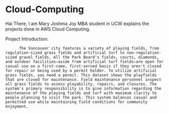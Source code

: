 # Cloud-Computing
Hai There,
I am Mary Joshma Joy MBA student in UCW explains the projects done in AWS Cloud Computing.


Project Introduction:

          The Vancouver city features a variety of playing fields, from regulation-sized grass fields and artificial turf to non-regulation-sized gravel fields. All the Park Board's fields, courts, diamonds, and outdoor facilities—aside from artificial turf fields—are open for casual use on a first-come, first-served basis if they aren't closed for repair or being used by a permit holder. To utilize artificial grass fields, you need a permit. This dataset shows the playfields that are closed for maintenance. Field maintenance personnel inspect all grass fields to assess playability, repairs, and closures. The system's primary responsibility is to give information regarding the maintenance of the playing fields and turf with maximum clarity to people planning to visit the park. This system balances casual and permitted use while maintaining field conditions for community enjoyment.


